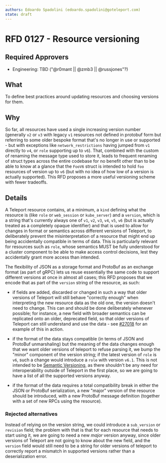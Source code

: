 ```yaml
---
authors: Edoardo Spadolini (edoardo.spadolini@goteleport.com)
state: draft
---
```


# RFD 0127 - Resource versioning

## Required Approvers

- Engineering: TBD ("@r0mant || @zmb3 || @russjones"?)

## What

To define best practices around updating resources and choosing versions for them.

## Why

So far, all resources have used a single increasing version number (generally `v2` or `v3` with legacy `v1` resources not defined in protobuf form but referring to some older bespoke format that's no longer in use or supported - but with exceptions like `network_restrictions` having jumped from `v1` directly to `v4`, or `role` supporting up to `v6`). That, combined with the custom of renaming the message type used to store it, leads to frequent renaming of struct types across the entire codebase for no benefit other than to be able to know at a glance that the `FooV6` struct is intended to hold `foo` resources of version up to `v6` (but with no idea of how low of a version is actually supported). This RFD proposes a more useful versioning scheme with fewer tradeoffs.

## Details

A Teleport resource contains, at a minimum, a `kind` defining what the resource is (like `role` or `web_session` or `kube_server`) and a `version`, which is a string that's currently always one of `v1`, `v2`, `v3`, `v4`, `v5`, `v6` (but is actually treated as a completely opaque identifier) and that is used to allow for changes in format or semantics across different versions of Teleport, to deliberately prevent the misinterpretation of a resource that might end up being accidentally compatible in terms of data. This is particularly relevant for resources such as `role`, whose semantics MUST be fully understood for a cluster component to be able to make access control decisions, lest they accidentally grant more access than intended.

The flexibility of JSON as a storage format and ProtoBuf as an exchange format (as part of gRPC) lets us reuse essentially the same code to support different versions at once in almost all cases; this RFD proposes that we encode that as part of the `version` string of the resource, as such:

- if fields are added, discarded or changed in such a way that older versions of Teleport will still behave "correctly enough" when interpreting the new resource data as the old one, the version doesn't need to change. This can and should be done deliberately whenever possible; for instance, a new field with broader semantics can be replicated onto an older, deprecated field, so that older versions of Teleport can still understand and use the data - see [#27018](https://github.com/gravitational/teleport/pull/27018) for an example of this in action.

- if the format of the data stays compatible (in terms of JSON and ProtoBuf unmarshaling) but the meaning of the data changes enough that we want older versions of teleport to refuse parsing it, we bump the "minor" component of the version string; if the latest version of `role` is `v6`, such a change would introduce a `role` with version `v6.1`. This is not intended to be [Semantic Versioning](https://semver.org/), as there shouldn't be any need for interoperability outside of Teleport in the first place, so we are going to have a list of all the supported versions anyway.

- if the format of the data requires a total compatibility break in either the JSON or ProtoBuf serialization, a new "major" version of the resource should be introduced, with a new ProtoBuf message definition (together with a set of new RPCs using the resource).

### Rejected alternatives

Instead of relying on the version string, we could introduce a `sub_version` or `revision` field; the problem with that is that for each resource that needs to start using it, we are going to need a new _major_ version anyway, since older versions of Teleport are not going to know about the new field, and the `version` field would still need to be a string for older versions of teleport to correctly report a mismatch in supported versions rather than a deserialization error.
